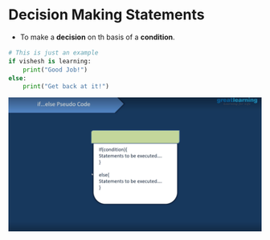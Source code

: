 # Decision Making Statements
- To make a **decision** on th basis of a **condition**.

```python
# This is just an example
if vishesh is learning:
    print("Good Job!")
else:
    print("Get back at it!") 
```
![Alt text](Screenshot1.png)


